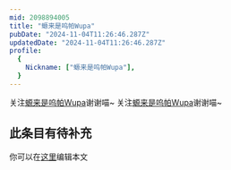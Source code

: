 ```yaml
---
mid: 2098894005
title: "螈来是呜帕Wupa"
pubDate: "2024-11-04T11:26:46.287Z"
updatedDate: "2024-11-04T11:26:46.287Z"
profile:
  {
    Nickname: ["螈来是呜帕Wupa"],
  }
---
```


关注[螈来是呜帕Wupa](https://space.bilibili.com/2098894005)谢谢喵~ 关注[螈来是呜帕Wupa](https://space.bilibili.com/2098894005)谢谢喵~

## 此条目有待补充
你可以在[这里](https://github.com/Yuhanawa/VTuber.ICU-Content/edit/master/v/螈来是呜帕Wupa/index.md)编辑本文
